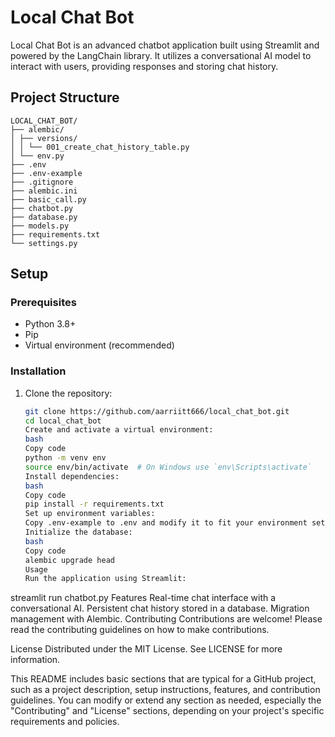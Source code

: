# Local Chat Bot

Local Chat Bot is an advanced chatbot application built using Streamlit and powered by the LangChain library. It utilizes a conversational AI model to interact with users, providing responses and storing chat history.

## Project Structure

```plaintext
LOCAL_CHAT_BOT/
├── alembic/
│ ├── versions/
│ │ └── 001_create_chat_history_table.py
│ └── env.py
├── .env
├── .env-example
├── .gitignore
├── alembic.ini
├── basic_call.py
├── chatbot.py
├── database.py
├── models.py
├── requirements.txt
└── settings.py
```

## Setup

### Prerequisites

- Python 3.8+
- Pip
- Virtual environment (recommended)

### Installation

1. Clone the repository:
   ```bash
   git clone https://github.com/aarriitt666/local_chat_bot.git
   cd local_chat_bot
   Create and activate a virtual environment:
   bash
   Copy code
   python -m venv env
   source env/bin/activate  # On Windows use `env\Scripts\activate`
   Install dependencies:
   bash
   Copy code
   pip install -r requirements.txt
   Set up environment variables:
   Copy .env-example to .env and modify it to fit your environment settings.
   Initialize the database:
   bash
   Copy code
   alembic upgrade head
   Usage
   Run the application using Streamlit:
   ```

streamlit run chatbot.py
Features
Real-time chat interface with a conversational AI.
Persistent chat history stored in a database.
Migration management with Alembic.
Contributing
Contributions are welcome! Please read the contributing guidelines on how to make contributions.

License
Distributed under the MIT License. See LICENSE for more information.

This README includes basic sections that are typical for a GitHub project, such as a project description, setup instructions, features, and contribution guidelines. You can modify or extend any section as needed, especially the "Contributing" and "License" sections, depending on your project's specific requirements and policies.
